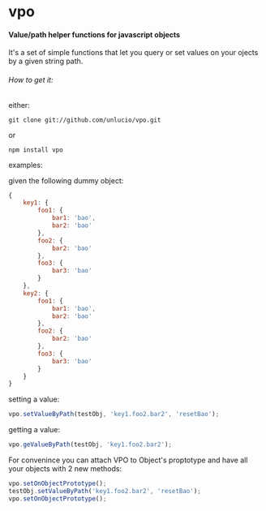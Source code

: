 vpo
===

#### Value/path helper functions for javascript objects
It's a set of simple functions that let you query or set values on your ojects by a given string path.

###### How to get it:
either:
```
git clone git://github.com/unlucio/vpo.git
```
or
```
npm install vpo
```


examples:

given the following dummy object:

```javascript
{
	key1: {
		foo1: {
			bar1: 'bao',
			bar2: 'bao'
		},
		foo2: {
			bar2: 'bao'
		},
		foo3: {
			bar3: 'bao'
		}
	},
	key2: {
		foo1: {
			bar1: 'bao',
			bar2: 'bao'
		},
		foo2: {
			bar2: 'bao'
		},
		foo3: {
			bar3: 'bao'
		}
	}
}
```


setting a value:
```javascript
vpo.setValueByPath(testObj, 'key1.foo2.bar2', 'resetBao');
```

getting a value:
```javascript
vpo.geValueByPath(testObj, 'key1.foo2.bar2');
```

For convenince you can attach VPO to Object's proptotype and have all your objects with 2 new methods:

```javascript
vpo.setOnObjectPrototype();
testObj.setValueByPath('key1.foo2.bar2', 'resetBao');
vpo.setOnObjectPrototype();
```